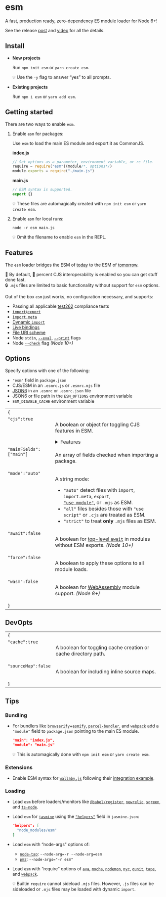 # esm

A fast, production ready, zero-dependency ES module loader for Node 6+!

See the release [post](https://medium.com/web-on-the-edge/tomorrows-es-modules-today-c53d29ac448c)
and [video](https://www.youtube.com/watch?v=JcZ-FzfDq8A#t=5) for all the details.

Install
---

* __New projects__

  Run `npm init esm` or `yarn create esm`.

  :bulb: Use the `-y` flag to answer “yes” to all prompts.

* __Existing projects__

  Run `npm i esm` or `yarn add esm`.

Getting started
---

There are two ways to enable `esm`.

1. Enable `esm` for packages:

   Use `esm` to load the main ES module and export it as CommonJS.

    __index.js__
    ```js
    // Set options as a parameter, environment variable, or rc file.
    require = require("esm")(module/*, options*/)
    module.exports = require("./main.js")
    ```
    __main.js__
    ```js
    // ESM syntax is supported.
    export {}
    ```
    :bulb: These files are automagically created with `npm init esm` or `yarn create esm`.

2. Enable `esm` for local runs:

    ```shell
    node -r esm main.js
    ```
    :bulb: Omit the filename to enable `esm` in the REPL.

Features
---

The `esm` loader bridges the ESM of [today](https://babeljs.io/) to the
ESM of [tomorrow](https://github.com/nodejs/modules).

:clap: By default, :100: percent CJS interoperability is enabled so you can get stuff done fast.<br>
:lock: `.mjs` files are limited to basic functionality without support for `esm` options.

Out of the box `esm` just works, no configuration necessary, and supports:

* Passing all applicable [test262](https://github.com/tc39/test262) compliance tests
* [`import`](https://ponyfoo.com/articles/es6-modules-in-depth#import)/[`export`](https://ponyfoo.com/articles/es6-modules-in-depth#export)
* [`import.meta`](https://github.com/tc39/proposal-import-meta)
* [Dynamic `import`](https://github.com/tc39/proposal-dynamic-import)
* [Live bindings](https://ponyfoo.com/articles/es6-modules-in-depth#bindings-not-values)
* [File URI scheme](https://en.wikipedia.org/wiki/File_URI_scheme)
* Node `stdin`, [`--eval`](https://nodejs.org/api/cli.html#cli_e_eval_script), [`--print`](https://nodejs.org/api/cli.html#cli_p_print_script) flags
* Node [`--check`](https://nodejs.org/api/cli.html#cli_c_check) flag _(Node 10+)_

Options
---

Specify options with one of the following:

* `"esm"` field in `package.json`
* CJS/ESM in an `.esmrc.js` or `.esmrc.mjs` file
* [JSON6](https://github.com/d3x0r/json6) in an `.esmrc` or `.esmrc.json` file
* JSON6 or file path in the `ESM_OPTIONS` environment variable
* `ESM_DISABLE_CACHE` environment variable

<table><tr><td colspan=2><code>{</code><tr><td valign=top><code>"cjs":true</code><td><p>A boolean or object for toggling CJS features in ESM.<details><summary>Features</summary><table><tr><td colspan=2><code>{</code><tr><td valign=top><code>"cache":true</code><td><p>A boolean for storing ES modules in <code>require.cache</code>.<tr><td valign=top><code>"esModule":true</code><td><p>A boolean for <code>__esModule</code> interoperability.<tr><td valign=top><code>"extensions":true</code><td><p>A boolean for respecting <code>require.extensions</code> in ESM.<tr><td valign=top><code>"mutableNamespace":true</code><td><p>A boolean for mutable <a href=https://ponyfoo.com/articles/es6-modules-in-depth#import-all-the-things>namespace objects</a>.<tr><td valign=top><code>"namedExports":true</code><td><p>A boolean for <a href=https://ponyfoo.com/articles/es6-modules-in-depth#importing-named-exports>importing named exports</a> of CJS modules.<tr><td valign=top><code>"paths":true</code><td><p>A boolean for following CJS <a href=https://github.com/nodejs/node-eps/blob/master/002-es-modules.md#432-removal-of-non-local-dependencies>path rules</a> in ESM.<tr><td valign=top><code>"vars":true</code><td><p>A boolean for <code>__dirname</code>, <code>__filename</code>, and <code>require</code> in ESM.<tr><td valign=top><code>"dedefault":false</code><td><p>A boolean for requiring ES modules without the dangling <code>require().default</code>.<tr><td valign=top><code>"topLevelReturn":false</code><td><p>A boolean for top-level <code>return</code> support.<tr><td colspan=2><code>}</code></table></details><tr><td valign=top><code>"mainFields":["main"]</code><td><p>An array of fields checked when importing a package.<tr><td valign=top><code>"mode":"auto"</code><td><p>A string mode:<ul><li><code>"auto"</code> detect files with <code>import</code>, <code>import.meta</code>, <code>export</code>,<br><a href=https://github.com/tc39/proposal-modules-pragma><code>"use module"</code></a>, or <code>.mjs</code> as ESM.<li><code>"all"</code> files besides those with <code>"use script"</code> or <code>.cjs</code> are treated as ESM.<li><code>"strict"</code> to treat <strong>only</strong> <code>.mjs</code> files as ESM.</ul><tr><td valign=top><code>"await":false</code><td><p>A boolean for <a href=https://github.com/tc39/proposal-top-level-await>top-level <code>await</code></a> in modules without ESM exports. <em>(Node 10+)</em><tr><td valign=top><code>"force":false</code><td><p>A boolean to apply these options to all module loads.<tr><td valign=top><code>"wasm":false</code><td><p>A boolean for <a href=https://nodejs.org/api/globals.html#globals_webassembly>WebAssembly</a> module support. <em>(Node 8+)</em><tr><td colspan=2><code>}</code></table>

DevOpts
---

<table><tr><td colspan=2><code>{</code><tr><td valign=top><code>"cache":true</code><td><p>A boolean for toggling cache creation or cache directory path.<tr><td valign=top><code>"sourceMap":false</code><td><p>A boolean for including inline source maps.<tr><td colspan=2><code>}</code></table>

Tips
---

### Bundling

* For bundlers like [`browserify`](http://browserify.org/)+[`esmify`](https://github.com/mattdesl/esmify),
  [`parcel-bundler`](https://parceljs.org/), and [`webpack`](https://webpack.js.org/)
  add a `"module"` field to `package.json` pointing to the main ES module.
  ```json
  "main": "index.js",
  "module": "main.js"
  ```

  :bulb: This is automagically done with `npm init esm` or `yarn create esm`.

### Extensions

* Enable ESM syntax for [`wallaby.js`](https://wallabyjs.com/) following their
  [integration example](https://wallabyjs.com/docs/integration/node.html#es-modules).

### Loading

* Load `esm` before loaders/monitors like
  [`@babel/register`](https://babeljs.io/docs/en/next/babel-register.html),
  [`newrelic`](https://github.com/newrelic/node-newrelic),
  [`sqreen`](https://docs.sqreen.io/sqreen-for-nodejs/getting-started-2/), and
  [`ts-node`](https://github.com/TypeStrong/ts-node#programmatic).

* Load `esm` for [`jasmine`](https://jasmine.github.io/) using the
  [`"helpers"`](https://jasmine.github.io/setup/nodejs.html#configuration)
  field in `jasmine.json`:
  ```json
  "helpers": [
    "node_modules/esm"
  ]
  ```

* Load `esm` with “node-args" options of:<br>
  - [`node-tap`](https://www.node-tap.org/cli/): `--node-arg=-r --node-arg=esm`
  - [`pm2`](https://pm2.io/doc/en/runtime/reference/pm2-cli/#pm2-flags): `--node-args="-r esm"`

* Load `esm` with “require” options of
  [`ava`](https://github.com/avajs/ava/blob/master/docs/recipes/es-modules.md),
  [`mocha`](https://mochajs.org/#-r---require-module-name),
  [`nodemon`](https://nodemon.io/),
  [`nyc`](https://github.com/istanbuljs/nyc#require-additional-modules),
  [`qunit`](https://github.com/qunitjs/qunit/releases/tag/2.6.0),
  [`tape`](https://github.com/substack/tape#preloading-modules), and
  [`webpack`](https://webpack.js.org/api/cli/#config-options).

  :bulb: Builtin `require` cannot sideload `.mjs` files. However, `.js` files
  can be sideloaded or `.mjs` files may be loaded with dynamic `import`.
